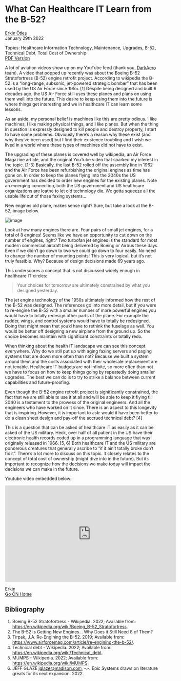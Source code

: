 # What Can Healthcare IT Learn from the B-52?
[Erkin Ötleş](https://eotles.github.io) <br />
January 29th 2022

Topics: Healthcare Information Technology, Maintenance, Upgrades, B-52, Technical Debt, Total Cost of Ownership <br />
[PDF Version](b52_health_IT.pdf)


A lot of aviation videos show up on my YouTube feed (thank you, [DarkAero](https://www.youtube.com/c/darkaeroinc) team). A video that popped up recently was about the Boeing B-52 Stratofortress (B-52) engine retrofit project. According to wikipedia the B-52 is a “long-range, subsonic, jet-powered strategic bomber” that has been used by the US Air Force since 1955. [1] Despite being designed and built 6 decades ago, the US Air Force still uses these planes and plans on using them well into the future. This desire to keep using them into the future is where things get interesting and we in healthcare IT can learn some lessons.

As an aside, my personal belief is machines like this are pretty odious. I like machines, I like making physical things, and I like planes. But when the thing in question is expressly designed to kill people and destroy property, I start to have some problems. Obviously there’s a reason why these exist (and why they’ve been used) but I find their existence troubling and I wish we lived in a world where these types of machines did not have to exist.

The upgrading of these planes is covered well by wikipedia, an Air Force Magazine article, and the original YouTube video that sparked my interest in the topic. [1-3] Basically, the last B-52 rolled off the assembly line in 1962 and the Air Force has been refurbishing the original engines as time has gone on. In order to keep the planes flying into the 2040s the US government has decided to order new engines for the existing planes. Note an emerging connection, both the US government and US healthcare organizations are loathe to let old technology die. We gotta squeeze all the usable life out of those faxing systems…

New engines old plane, makes sense right? Sure, but take a look at the B-52, image below.

![image](https://user-images.githubusercontent.com/6284187/151667024-47aad415-ee6e-4138-a166-f2a321d8d09f.png)


Look at how many engines there are. Four pairs of small jet engines, for a total of 8 engines! Seems like we have an opportunity to cut down on the number of engines, right? Two turbofan jet engines is the standard for most modern commercial aircraft being delivered by Boeing or Airbus these days. Even if we didn’t go down to two we could go down to four easily. No need to change the number of mounting points! This is very logical, but it’s not truly feasible.  Why? Because of design decisions made 69 years ago. 

This underscores a concept that is not discussed widely enough in healthcare IT circles:

> Your choices for tomorrow are ultimately constrained by what you designed yesterday.

The jet engine technology of the 1950s ultimately informed how the rest of the B-52 was designed. The references go into more detail, but if you were to re-engine the B-52 with a smaller number of more powerful engines you would have to totally redesign other parts of the plane. For example the rudder, wings, and control systems would have to totally be redesigned. Doing that might mean that you’d have to rethink the fuselage as well. You would be better off designing a new airplane from the ground up. So the choice becomes maintain with significant constraints or totally redo.

When thinking about the health IT landscape we can see this concept everywhere. Why do we still put up with aging faxing servers and paging systems that are down more often than not? Because we built a system around them and the costs associated with their wholesale replacement are not tenable. Healthcare IT budgets are not infinite, so more often than not we have to focus on how to keep things going by repeatedly doing smaller upgrades. The best we can do is to try to strike a balance between current capabilities and future-proofing. 

Even though the B-52 engine retrofit project is significantly constrained, the fact that we are still able to use it at all and will be able to keep it flying till 2040 is a testament to the prowess of the original engineers. And all the engineers who have worked on it since. There is an aspect to this longevity that is inspiring. However, it is important to ask: would it have been better to do a clean sheet design and pay-off the accrued technical debt? [4] 

This is a question that can be asked of healthcare IT as easily as it can be asked of the US military. Heck, over half of all patient in the US have their electronic health records coded up in a programming language that was originally released in 1966. [5, 6] Both healthcare IT and the US military are ponderous creatures that generally ascribe to “if it ain’t totally broke don’t fix it”. There’s a lot more to discuss on this topic. It closely relates to the concept of total cost of ownership (might dive into in the future). But its important to recognize how the decisions we make today will impact the decisions we can make in the future.

Youtube video embedded below:

<iframe width="560" height="315" src="https://www.youtube-nocookie.com/embed/02_geGISTLg" title="YouTube video player" frameborder="0" allow="accelerometer; autoplay; clipboard-write; encrypted-media; gyroscope; picture-in-picture" allowfullscreen></iframe>


Erkin  <br />
[Go ÖN Home](../../index.md)


## Bibliography
1.	Boeing B-52 Stratofortress - Wikipedia. 2022; Available from: https://en.wikipedia.org/wiki/Boeing_B-52_Stratofortress.
2.	The B-52 is Getting New Engines... Why Does it Still Need 8 of Them?
3.	Tirpak, J.A. Re-Engining the B-52. 2019; Available from: https://www.airforcemag.com/article/re-engining-the-b-52/.
4.	Technical debt - Wikipedia. 2022; Available from: https://en.wikipedia.org/wiki/Technical_debt.
5.	MUMPS - Wikipedia. 2022; Available from: https://en.wikipedia.org/wiki/MUMPS.
6.	JEFF GLAZE jglaze@madison.com, -.-. Epic Systems draws on literature greats for its next expansion. 2022.
